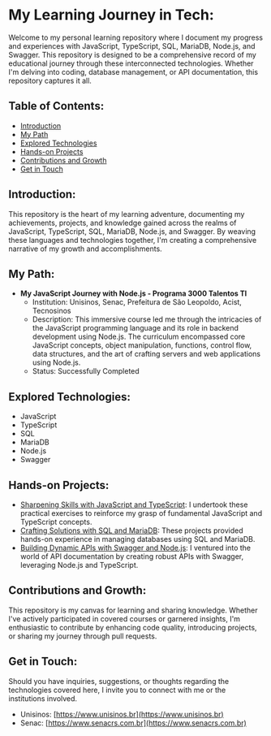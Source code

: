 # My Learning Journey in Tech:

Welcome to my personal learning repository where I document my progress and experiences with JavaScript, TypeScript, SQL, MariaDB, Node.js, and Swagger. This repository is designed to be a comprehensive record of my educational journey through these interconnected technologies. Whether I'm delving into coding, database management, or API documentation, this repository captures it all.

## Table of Contents:

- [Introduction](#introduction)
- [My Path](#my-path)
- [Explored Technologies](#explored-technologies)
- [Hands-on Projects](#hands-on-projects)
- [Contributions and Growth](#contributions-and-growth)
- [Get in Touch](#get-in-touch)

## Introduction:

This repository is the heart of my learning adventure, documenting my achievements, projects, and knowledge gained across the realms of JavaScript, TypeScript, SQL, MariaDB, Node.js, and Swagger. By weaving these languages and technologies together, I'm creating a comprehensive narrative of my growth and accomplishments.

## My Path:

- **My JavaScript Journey with Node.js - Programa 3000 Talentos TI**
  - Institution: Unisinos, Senac, Prefeitura de São Leopoldo, Acist, Tecnosinos
  - Description: This immersive course led me through the intricacies of the JavaScript programming language and its role in backend development using Node.js. The curriculum encompassed core JavaScript concepts, object manipulation, functions, control flow, data structures, and the art of crafting servers and web applications using Node.js.
  - Status: Successfully Completed

## Explored Technologies:

- JavaScript
- TypeScript
- SQL
- MariaDB
- Node.js
- Swagger

## Hands-on Projects:

- [Sharpening Skills with JavaScript and TypeScript](projects/javascript-and-typescript-exercises/): I undertook these practical exercises to reinforce my grasp of fundamental JavaScript and TypeScript concepts.
- [Crafting Solutions with SQL and MariaDB](projects/sql-and-mariadb-projects/): These projects provided hands-on experience in managing databases using SQL and MariaDB.
- [Building Dynamic APIs with Swagger and Node.js](projects/nodejs-api-development-with-swagger/): I ventured into the world of API documentation by creating robust APIs with Swagger, leveraging Node.js and TypeScript.

## Contributions and Growth:

This repository is my canvas for learning and sharing knowledge. Whether I've actively participated in covered courses or garnered insights, I'm enthusiastic to contribute by enhancing code quality, introducing projects, or sharing my journey through pull requests.

## Get in Touch:

Should you have inquiries, suggestions, or thoughts regarding the technologies covered here, I invite you to connect with me or the institutions involved.

- Unisinos: [https://www.unisinos.br](https://www.unisinos.br)
- Senac: [https://www.senacrs.com.br](https://www.senacrs.com.br)
